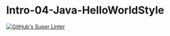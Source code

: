 # Intro-04-Java-HelloWorldStyle
[![GitHub's Super Linter](https://github.com/ICS4U-Programming-JessahT/Intro-04-Java-HelloWorldStyle/workflows/GitHub's%20Super%20Linter/badge.svg)](https://github.com/ICS4U-Programming-JessahT/Intro-04-Java-HelloWorldStyle/actions)
